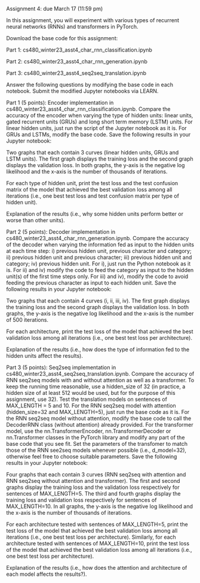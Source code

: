 Assignment 4: due March 17 (11:59 pm)

In this assignment, you will experiment with various types of recurrent neural networks (RNNs) and transformers in PyTorch.


Download the base code for this assignment:

Part 1: cs480_winter23_asst4_char_rnn_classification.ipynb

Part 2: cs480_winter23_asst4_char_rnn_generation.ipynb

Part 3: cs480_winter23_asst4_seq2seq_translation.ipynb


Answer the following questions by modifying the base code in each notebook. Submit the modified Jupyter notebooks via LEARN.


Part 1 (5 points): Encoder implementation in cs480_winter23_asst4_char_rnn_classification.ipynb. Compare the accuracy of the encoder when varying the type of hidden units: linear units, gated recurrent units (GRUs) and long short term memory (LSTM) units. For linear hidden units, just run the script of the Jupyter notebook as it is. For GRUs and LSTMs, modify the base code. Save the following results in your Jupyter notebook:

Two graphs that each contain 3 curves (linear hidden units, GRUs and LSTM units). The first graph displays the training loss and the second graph displays the validation loss. In both graphs, the y-axis is the negative log likelihood and the x-axis is the number of thousands of iterations.

For each type of hidden unit, print the test loss and the test confusion matrix of the model that achieved the best validation loss among all iterations (i.e., one best test loss and test confusion matrix per type of hidden unit).

Explanation of the results (i.e., why some hidden units perform better or worse than other units).


Part 2 (5 points): Decoder implementation in cs480_winter23_asst4_char_rnn_generation.ipynb. Compare the accuracy of the decoder when varying the information fed as input to the hidden units at each time step: i) previous hidden unit, previous character and category; ii) previous hidden unit and previous character; iii) previous hidden unit and category; iv) previous hidden unit. For i), just run the Python notebook as it is. For ii) and iv) modify the code to feed the category as input to the hidden unit(s) of the first time steps only. For iii) and iv), modify the code to avoid feeding the previous character as input to each hidden unit. Save the following results in your Jupyter notebook:

Two graphs that each contain 4 curves (i, ii, iii, iv). The first graph displays the training loss and the second graph displays the validation loss. In both graphs, the y-axis is the negative log likelihood and the x-axis is the number of 500 iterations.

For each architecture, print the test loss of the model that achieved the best validation loss among all iterations (i.e., one best test loss per architecture).

Explanation of the results (i.e., how does the type of information fed to the hidden units affect the results).

Part 3 (5 points): Seq2seq implementation in cs480_winter23_asst4_seq2seq_translation.ipynb. Compare the accuracy of RNN seq2seq models with and without attention as well as a transformer. To keep the running time reasonable, use a hidden_size of 32 (in practice, a hidden size of at least 512 would be used, but for the purpose of this assignment, use 32). Test the translation models on sentences of MAX_LENGTH = 5 and 10. For the RNN seq2seq model with attention (hidden_size=32 and MAX_LENGTH=5), just run the base code as it is. For the RNN seq2seq model without attention, modify the base code to call the DecoderRNN class (without attention) already provided. For the transformer model, use the nn.TransformerEncoder, nn.TransformerDecoder or nn.Transformer classes in the PyTorch library and modify any part of the base code that you see fit. Set the parameters of the transfomer to match those of the RNN see2seq models whenever possible (i.e., d_model=32), otherwise feel free to choose suitable parameters. Save the following results in your Jupyter notebook:

Four graphs that each contain 3 curves (RNN seq2seq with attention and RNN seq2seq without attention and transformer). The first and second graphs display the training loss and the validation loss respectively for sentences of MAX_LENGTH=5. The third and fourth graphs display the training loss and validation loss respectively for sentences of MAX_LENGTH=10. In all graphs, the y-axis is the negative log likelihood and the x-axis is the number of thousands of iterations.

For each architecture tested with sentences of MAX_LENGTH=5, print the test loss of the model that achieved the best validation loss among all iterations (i.e., one best test loss per architecture). Similarly, for each architecture tested with sentences of MAX_LENGTH=10, print the test loss of the model that achieved the best validation loss among all iterations (i.e., one best test loss per architecture).

Explanation of the results (i.e., how does the attention and architecture of each model affects the results?).

